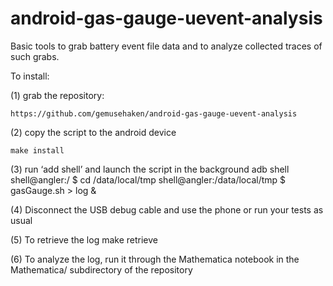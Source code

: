 # android-gas-gauge-uevent-analysis
Basic tools to grab battery event file data and to analyze collected traces of such grabs.

To install:

(1) grab the repository:

	https://github.com/gemusehaken/android-gas-gauge-uevent-analysis

(2) copy the script to the android device

	make install

(3) run ‘add shell’ and launch the script in the background
	adb shell
	shell@angler:/ $ cd /data/local/tmp
	shell@angler:/data/local/tmp $ gasGauge.sh > log &

(4) Disconnect the USB debug cable and use the phone or run your tests as usual

(5) To retrieve the log
	make retrieve

(6) To analyze the log, run it through the Mathematica notebook in the Mathematica/ subdirectory of the repository

